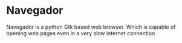 # Navegador
Navegador is a python Gtk based web browser. Which is capable of opening web pages even in a very slow internet connection
